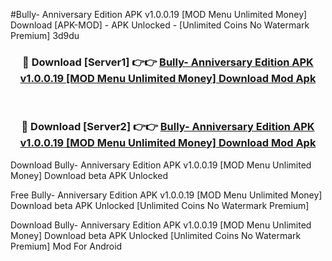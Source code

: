 #Bully- Anniversary Edition APK v1.0.0.19 [MOD Menu Unlimited Money] Download [APK-MOD] - APK Unlocked - [Unlimited Coins No Watermark Premium] 3d9du



<div align="center">

<h3>🔴 Download [Server1] 👉👉 <a href="https://momento.my/?title=Bully-_Anniversary_Edition_APK_v1.0.0.19_[MOD_Menu_Unlimited_Money]_Download">Bully- Anniversary Edition APK v1.0.0.19 [MOD Menu Unlimited Money] Download Mod Apk</a></h3><br>

<h3>🔴 Download [Server2] 👉👉 <a href="https://momento.my/?title=Bully-_Anniversary_Edition_APK_v1.0.0.19_[MOD_Menu_Unlimited_Money]_Download">Bully- Anniversary Edition APK v1.0.0.19 [MOD Menu Unlimited Money] Download Mod Apk</a></h3>
</div>



Download Bully- Anniversary Edition APK v1.0.0.19 [MOD Menu Unlimited Money] Download beta APK Unlocked

Free Bully- Anniversary Edition APK v1.0.0.19 [MOD Menu Unlimited Money] Download beta APK Unlocked [Unlimited Coins No Watermark Premium]

Download Bully- Anniversary Edition APK v1.0.0.19 [MOD Menu Unlimited Money] Download beta APK Unlocked [Unlimited Coins No Watermark Premium] Mod For Android
